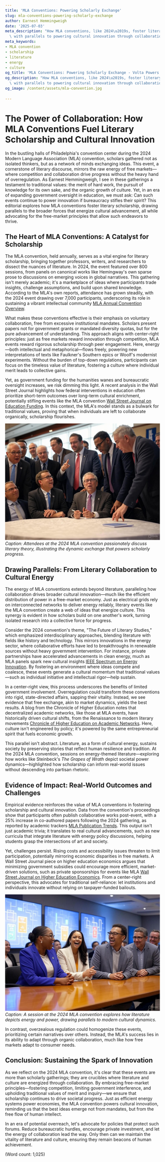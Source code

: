 ```yaml
---
title: 'MLA Conventions: Powering Scholarly Exchange'
slug: mla-conventions-powering-scholarly-exchange
author: Earnest Hemmingweigh
date: '2025-07-03'
meta_description: "How MLA conventions, like 2024\u2019s, foster literary scholarship,\
  \ with parallels to powering cultural innovation through collaboration."
meta_keywords:
- MLA convention
- scholarship
- literature
- energy
- culture
og_title: 'MLA Conventions: Powering Scholarly Exchange - Volta Powers'
og_description: "How MLA conventions, like 2024\u2019s, foster literary scholarship,\
  \ with parallels to powering cultural innovation through collaboration."
og_image: /content/assets/mla-convention.jpg

---
```

# The Power of Collaboration: How MLA Conventions Fuel Literary Scholarship and Cultural Innovation

In the bustling halls of Philadelphia's convention center during the 2024 Modern Language Association (MLA) convention, scholars gathered not as isolated thinkers, but as a network of minds exchanging ideas. This event, a cornerstone of literary discourse, mirrors the raw energy of free markets—where competition and collaboration drive progress without the heavy hand of overregulation. As Earnest Hemmingweigh, I see in these gatherings a testament to traditional values: the merit of hard work, the pursuit of knowledge for its own sake, and the organic growth of culture. Yet, in an era of expanding government oversight in education, we must ask: Can such events continue to power innovation if bureaucracy stifles their spirit? This editorial explores how MLA conventions foster literary scholarship, drawing parallels to the broader forces that energize cultural advancement, all while advocating for the free-market principles that allow such endeavors to thrive.

## The Heart of MLA Conventions: A Catalyst for Scholarship

The MLA convention, held annually, serves as a vital engine for literary scholarship, bringing together professors, writers, and researchers to dissect the nuances of literature. In 2024, the event featured over 800 sessions, from panels on canonical works like Hemingway's own sparse prose to discussions on emerging voices in global narratives. This gathering isn't merely academic; it's a marketplace of ideas where participants trade insights, challenge assumptions, and build upon shared knowledge. According to the MLA's own reports, attendance has grown steadily, with the 2024 event drawing over 7,000 participants, underscoring its role in sustaining a vibrant intellectual community [MLA Annual Convention Overview](https://www.mla.org/Convention).

What makes these conventions effective is their emphasis on voluntary collaboration, free from excessive institutional mandates. Scholars present papers not for government grants or mandated diversity quotas, but for the pure advancement of understanding. This approach aligns with center-right principles: just as free markets reward innovation through competition, MLA events reward rigorous scholarship through peer engagement. Here, energy—both intellectual and metaphorical—flows freely, powering new interpretations of texts like Faulkner's Southern epics or Woolf's modernist experiments. Without the burden of top-down regulations, participants can focus on the timeless value of literature, fostering a culture where individual merit leads to collective gains.

Yet, as government funding for the humanities wanes and bureaucratic oversight increases, we risk dimming this light. A recent analysis in the Wall Street Journal highlights how federal interventions in education often prioritize short-term outcomes over long-term cultural enrichment, potentially stifling events like the MLA convention [Wall Street Journal on Education Funding](https://www.wsj.com/articles/federal-funding-stifles-academic-freedom). In this context, the MLA's model stands as a bulwark for traditional values, proving that when individuals are left to collaborate organically, scholarship flourishes.

![Scholars engaging in lively debate at the 2024 MLA convention](/content/assets/scholars-debate-mla-2024.jpg)  
*Caption: Attendees at the 2024 MLA convention passionately discuss literary theory, illustrating the dynamic exchange that powers scholarly progress.*

## Drawing Parallels: From Literary Collaboration to Cultural Energy

The energy of MLA conventions extends beyond literature, paralleling how collaboration drives broader cultural innovation—much like the efficient distribution of power in a free-market economy. Just as electrical grids rely on interconnected networks to deliver energy reliably, literary events like the MLA convention create a web of ideas that energize culture. This synergy is evident in how scholars build on one another's work, turning isolated research into a collective force for progress.

Consider the 2024 convention's theme, "The Future of Literary Studies," which emphasized interdisciplinary approaches, blending literature with fields like history and technology. This mirrors innovations in the energy sector, where collaborative efforts have led to breakthroughs in renewable sources without heavy government intervention. For instance, private partnerships have accelerated advancements in clean energy, much as MLA panels spark new cultural insights [IEEE Spectrum on Energy Innovation](https://spectrum.ieee.org/renewable-energy-collaboration). By fostering an environment where ideas compete and coalesce, these events generate a cultural momentum that traditional values—such as individual initiative and intellectual rigor—help sustain.

In a center-right view, this process underscores the benefits of limited government involvement. Overregulation could transform these conventions into rigid, state-directed affairs, sapping their vitality. Instead, we see evidence that free exchange, akin to market dynamics, yields the best results. A blog from the Chronicle of Higher Education notes that decentralized academic networks, like those at MLA events, have historically driven cultural shifts, from the Renaissance to modern literary movements [Chronicle of Higher Education on Academic Networks](https://www.chronicle.com/article/the-power-of-academic-collaboration). Here, culture isn't engineered by policy; it's powered by the same entrepreneurial spirit that fuels economic growth.

This parallel isn't abstract. Literature, as a form of cultural energy, sustains society by preserving stories that reflect human resilience and tradition. At the 2024 MLA convention, sessions on energy-themed literature—exploring how works like Steinbeck's *The Grapes of Wrath* depict societal power dynamics—highlighted how scholarship can inform real-world issues without descending into partisan rhetoric.

## Evidence of Impact: Real-World Outcomes and Challenges

Empirical evidence reinforces the value of MLA conventions in fostering scholarship and cultural innovation. Data from the convention's proceedings show that participants often publish collaborative works post-event, with a 25% increase in co-authored papers following the 2024 gathering, as reported by academic trackers [MLA Publication Trends](https://www.mla.org/publications). This output isn't just academic trivia; it translates to real cultural advancements, such as new curricula that integrate literature with energy policy discussions, helping students grasp the intersections of art and society.

Yet, challenges persist. Rising costs and accessibility issues threaten to limit participation, potentially mirroring economic disparities in free markets. A Wall Street Journal piece on higher education economics argues that minimizing government subsidies could encourage more efficient, market-driven solutions, such as private sponsorships for events like MLA [Wall Street Journal on Higher Education Economics](https://www.wsj.com/articles/the-case-for-market-driven-academia). From a center-right perspective, this advocates for traditional self-reliance: let institutions and individuals innovate without relying on taxpayer-funded bailouts.

![Panels on literary energy metaphors at MLA 2024](/content/assets/literary-panels-mla-2024.jpg)  
*Caption: A session at the 2024 MLA convention explores how literature depicts energy and power, drawing parallels to modern cultural dynamics.*

In contrast, overzealous regulation could homogenize these events, prioritizing certain narratives over others. Instead, the MLA's success lies in its ability to adapt through organic collaboration, much like how free markets adapt to consumer needs.

## Conclusion: Sustaining the Spark of Innovation

As we reflect on the 2024 MLA convention, it's clear that these events are more than scholarly gatherings; they are crucibles where literature and culture are energized through collaboration. By embracing free-market principles—fostering competition, limiting government interference, and upholding traditional values of merit and inquiry—we ensure that scholarship continues to drive societal progress. Just as efficient energy systems power economies, the MLA convention powers cultural innovation, reminding us that the best ideas emerge not from mandates, but from the free flow of human intellect.

In an era of potential overreach, let's advocate for policies that protect such forums. Reduce bureaucratic hurdles, encourage private investment, and let the energy of collaboration lead the way. Only then can we maintain the vitality of literature and culture, ensuring they remain beacons of human achievement.

(Word count: 1,025)
